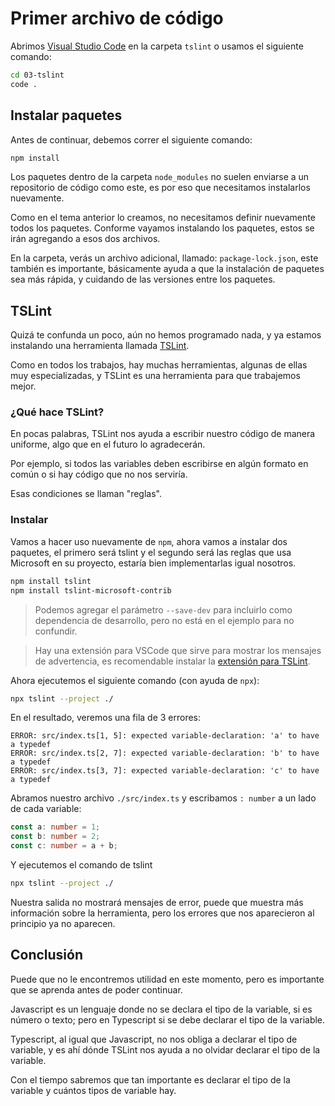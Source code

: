 # Primer archivo de código

Abrimos [Visual Studio Code](https://code.visualstudio.com/) en la carpeta `tslint` o usamos el siguiente comando:

```bash
cd 03-tslint
code .
```
## Instalar paquetes

Antes de continuar, debemos correr el siguiente comando:

```bash
npm install
```

Los paquetes dentro de la carpeta `node_modules` no suelen enviarse a un repositorio de código como este, es por eso que necesitamos instalarlos nuevamente.

Como en el tema anterior lo creamos, no necesitamos definir nuevamente todos los paquetes. Conforme vayamos instalando los paquetes, estos se irán agregando a esos dos archivos.

En la carpeta, verás un archivo adicional, llamado: `package-lock.json`, este también es importante, básicamente ayuda a que la instalación de paquetes sea más rápida, y cuidando de las versiones entre los paquetes.

## TSLint

Quizá te confunda un poco, aún no hemos programado nada, y ya estamos instalando una herramienta llamada [TSLint](https://palantir.github.io/tslint/).

Como en todos los trabajos, hay muchas herramientas, algunas de ellas muy especializadas, y TSLint es una herramienta para que trabajemos mejor.

### ¿Qué hace TSLint?

En pocas palabras, TSLint nos ayuda a escribir nuestro código de manera uniforme, algo que en el futuro lo agradecerán.

Por ejemplo, si todos las variables deben escribirse en algún formato en común o si hay código que no nos serviría.

Esas condiciones se llaman "reglas".

### Instalar

Vamos a hacer uso nuevamente de `npm`, ahora vamos a instalar dos paquetes, el primero será tslint y el segundo será las reglas que usa Microsoft en su proyecto, estaría bien implementarlas igual nosotros.

```bash
npm install tslint
npm install tslint-microsoft-contrib
```

> Podemos agregar el parámetro `--save-dev` para incluirlo como dependencia de desarrollo, pero no está en el ejemplo para no confundir.

> Hay una extensión para VSCode que sirve para mostrar los mensajes de advertencia, es recomendable instalar la [extensión para TSLint](https://marketplace.visualstudio.com/items?itemName=eg2.tslint).

Ahora ejecutemos el siguiente comando (con ayuda de `npx`):

```bash
npx tslint --project ./
```

En el resultado, veremos una fila de 3 errores:

```
ERROR: src/index.ts[1, 5]: expected variable-declaration: 'a' to have a typedef
ERROR: src/index.ts[2, 7]: expected variable-declaration: 'b' to have a typedef
ERROR: src/index.ts[3, 7]: expected variable-declaration: 'c' to have a typedef
```

Abramos nuestro archivo `./src/index.ts` y escribamos `: number` a un lado de cada variable:

```typescript
const a: number = 1;
const b: number = 2;
const c: number = a + b;
```

Y ejecutemos el comando de tslint

```bash
npx tslint --project ./
```

Nuestra salida no mostrará mensajes de error, puede que muestra más información sobre la herramienta, pero los errores que nos aparecieron al principio ya no aparecen.

## Conclusión

Puede que no le encontremos utilidad en este momento, pero es importante que se aprenda antes de poder continuar.

Javascript es un lenguaje donde no se declara el tipo de la variable, si es número o texto; pero en Typescript si se debe declarar el tipo de la variable.

Typescript, al igual que Javascript, no nos obliga a declarar el tipo de variable, y es ahí dónde TSLint nos ayuda a no olvidar declarar el tipo de la variable.

Con el tiempo sabremos que tan importante es declarar el tipo de la variable y cuántos tipos de variable hay.